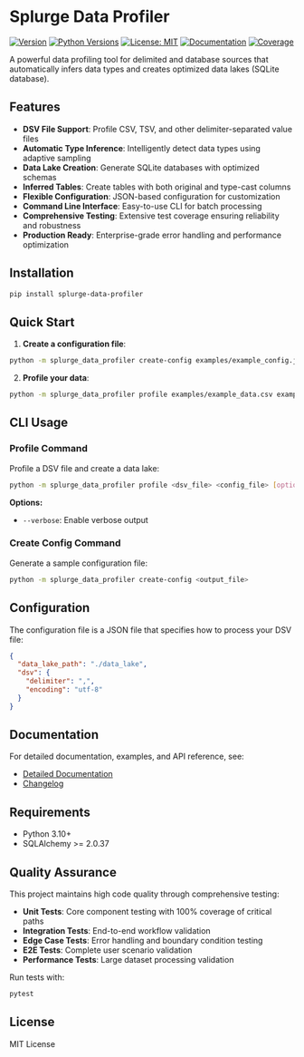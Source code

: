 # Splurge Data Profiler

[![Version](https://img.shields.io/badge/version-2025.2.0-blue.svg)](https://github.com/jim-schilling/splurge-data-profiler/releases)
[![Python Versions](https://img.shields.io/pypi/pyversions/splurge-data-profiler.svg)](https://pypi.org/project/splurge-data-profiler/)
[![License: MIT](https://img.shields.io/badge/License-MIT-yellow.svg)](https://opensource.org/licenses/MIT)
[![Documentation](https://img.shields.io/badge/docs-detailed-blue.svg)](docs/README-details.md)
[![Coverage](https://img.shields.io/badge/coverage-92%25-brightgreen.svg)](https://github.com/jim-schilling/splurge-data-profiler)

A powerful data profiling tool for delimited and database sources that automatically infers data types and creates optimized data lakes (SQLite database).

## Features

- **DSV File Support**: Profile CSV, TSV, and other delimiter-separated value files
- **Automatic Type Inference**: Intelligently detect data types using adaptive sampling
- **Data Lake Creation**: Generate SQLite databases with optimized schemas
- **Inferred Tables**: Create tables with both original and type-cast columns
- **Flexible Configuration**: JSON-based configuration for customization
- **Command Line Interface**: Easy-to-use CLI for batch processing
- **Comprehensive Testing**: Extensive test coverage ensuring reliability and robustness
- **Production Ready**: Enterprise-grade error handling and performance optimization

## Installation

```bash
pip install splurge-data-profiler
```

## Quick Start

1. **Create a configuration file**:
```bash
python -m splurge_data_profiler create-config examples/example_config.json
```

2. **Profile your data**:
```bash
python -m splurge_data_profiler profile examples/example_data.csv examples/example_config.json
```

## CLI Usage

### Profile Command

Profile a DSV file and create a data lake:

```bash
python -m splurge_data_profiler profile <dsv_file> <config_file> [options]
```

**Options:**
- `--verbose`: Enable verbose output

### Create Config Command

Generate a sample configuration file:

```bash
python -m splurge_data_profiler create-config <output_file>
```

## Configuration

The configuration file is a JSON file that specifies how to process your DSV file:

```json
{
  "data_lake_path": "./data_lake",
  "dsv": {
    "delimiter": ",",
    "encoding": "utf-8"
  }
}
```

## Documentation

For detailed documentation, examples, and API reference, see:
- [Detailed Documentation](docs/README-details.md)
- [Changelog](CHANGELOG.md)

## Requirements

- Python 3.10+
- SQLAlchemy >= 2.0.37

## Quality Assurance

This project maintains high code quality through comprehensive testing:

- **Unit Tests**: Core component testing with 100% coverage of critical paths
- **Integration Tests**: End-to-end workflow validation
- **Edge Case Tests**: Error handling and boundary condition testing
- **E2E Tests**: Complete user scenario validation
- **Performance Tests**: Large dataset processing validation

Run tests with:
```bash
pytest
```

## License

MIT License
